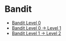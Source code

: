 # Bandit

- [Bandit Level 0](bandit0)
- [Bandit Level 0 -> Level 1](bandit1)
- [Bandit Level 1 -> Level 2](bandit2)
